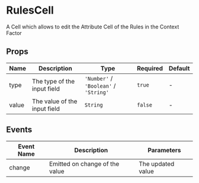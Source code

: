 # RulesCell

A Cell which allows to edit the Attribute Cell of the Rules in the Context Factor

## Props

<!-- @vuese:RulesCell:props:start -->
|Name|Description|Type|Required|Default|
|---|---|---|---|---|
|type|The type of the input field|`'Number'` / `'Boolean'` / `'String'`|`true`|-|
|value|The value of the input field|`String`|`false`|-|

<!-- @vuese:RulesCell:props:end -->


## Events

<!-- @vuese:RulesCell:events:start -->
|Event Name|Description|Parameters|
|---|---|---|
|change|Emitted on change of the value|The updated value|

<!-- @vuese:RulesCell:events:end -->


